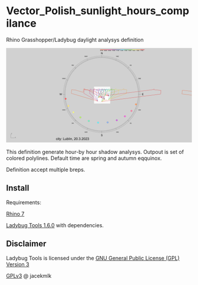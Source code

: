 # Vector_Polish_sunlight_hours_compilance
 Rhino Grasshopper/Ladybug daylight analysys definition

 ![Rhino output](Vector_Polish_sunlight_hours_compilance_Rhino.png)

This definition generate hour-by hour shadow analysys. Outpout is set of colored polylines.
Default time are spring and autumn eqquinox.

Definition accept multiple breps.

## Install
Requirements:

[Rhino 7](https://www.rhino3d.com/7)

[Ladybug Tools 1.6.0](https://www.food4rhino.com/en/app/ladybug-tools) with dependencies.

## Disclaimer
Ladybug Tools is licensed under the [GNU General Public License (GPL) Version 3](https://www.gnu.org/licenses/gpl-3.0.en.html)

[GPLv3](https://www.gnu.org/licenses/gpl-3.0.en.html) @ jacekmlk










